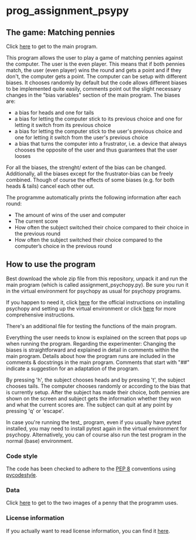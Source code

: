 # prog_assignment_psypy

## The game: Matching pennies
Click [here](https://github.com/MaxHe-Ho/prog_assignment_psypy/blob/master/assignment_psychopy.py) to get to the main program.

This program allows the user to play a game of matching pennies against the computer. The user is the even player. This means that if both pennies match, the user (even player) wins the round and gets a point and if they don't, the computer gets a point. 
The computer can be setup with different biases. It chooses randomly by default but the code allows different biases to be implemented quite easily, comments point out the slight necessary changes in the "bias variables" section of the main program.
The biases are:
- a bias for heads and one for tails
- a bias for letting the computer stick to its previous choice and one for letting it switch from its previous choice
- a bias for letting the computer stick to the user's previous choice and one for letting it switch from the user's previous choice
- a bias that turns the computer into a frustrator, i.e. a device that always chooses the opposite of the user and thus 
guarantees that the user looses

For all the biases, the strenght/ extent of the bias can be changed. Additionally, all the biases except for the frustrator-bias can be freely combined. Though of course the effects of some biases (e.g. for both heads & tails) cancel each other out.

The programme automatically prints the following information after each round:
  - The amount of wins of the user and computer
  - The current score
  - How often the subject switched their choice compared to their choice in the previous round
  - How often the subject switched their choice compared to the computer’s choice in the previous round

## How to use the program
Best download the whole zip file from this repository, unpack it and run the main program (which is called assignment_psychopy.py). Be sure you run it in the virtual environment for psychopy as usual for psychopy programs. 

If you happen to need it, click [here](https://www.psychopy.org/download.html) for the official instructions on installing psychopy and setting up the virtual environment or click [here](https://github.com/luketudge/introduction-to-programming/blob/b1010a12602bde5be5184e55190528c219ee7dac/content/extras/software/psychopy.ipynb) for more comprehensive instructions.

There's an additional file for testing the functions of the main program. 

Everything the user needs to know is explained on the screen that pops up when running the program. Regarding the experimenter: Changing the biases is straightforward and explained in detail in comments within the main program. Details about how the program runs are included in the comments & docstrings in the main program. Comments that start with "##" indicate a suggestion for an adaptation of the program.

By pressing 'h', the subject chooses heads and by pressing 't', the subject chooses tails. The computer chooses 
randomly or according to the bias that is currently setup. After the subject has made their choice, both pennies are shown on the screen and subject gets the information whether they won and what the current scores are. The subject can quit at any point by pressing 'q' or 'escape'.

In case you're running the test_ program, even if you usually have pytest installed, you may need to install pytest again in
the virtual environment for psychopy. Alternatively, you can of course also run the test program in the normal (base) environment.

### Code style
The code has been checked to adhere to the [PEP 8](https://www.python.org/dev/peps/pep-0008/) conventions using [pycodestyle](http://pycodestyle.pycqa.org/en/stable/index.html).

### Data
Click [here](https://github.com/MaxHe-Ho/prog_assignment_psypy/tree/master/data) to get to the two images of a penny that the programm uses.

### License information
If you actually want to read license information, you can find it [here](https://github.com/MaxHe-Ho/prog_assignment_psypy/blob/master/LICENSE).
